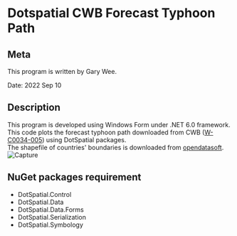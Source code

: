 # Dotspatial CWB Forecast Typhoon Path

## Meta
This program is written by Gary Wee.

Date: 2022 Sep 10

## Description
This program is developed using Windows Form under .NET 6.0 framework. <br/>
This code plots the forecast typhoon path downloaded from CWB ([W-C0034-005](https://opendata.cwb.gov.tw/dataset/forecast/W-C0034-005)) using DotSpatial packages.<br/>
The shapefile of countries' boundaries is downloaded from [opendatasoft](https://public.opendatasoft.com/explore/dataset/world-administrative-boundaries/export/).
![Capture](https://user-images.githubusercontent.com/51909547/189436303-e5b1af29-9dd8-46b5-82a2-3eb91c4fad72.JPG)

## NuGet packages requirement
<ul>
<li>DotSpatial.Control</li>
<li>DotSpatial.Data</li>
<li>DotSpatial.Data.Forms</li>
<li>DotSpatial.Serialization</li>
<li>DotSpatial.Symbology</li>
</ul>
